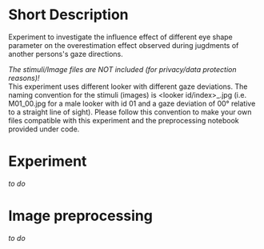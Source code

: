 # Short Description
Experiment to investigate the influence effect of different eye shape parameter on the overestimation effect observed during jugdments of another persons's gaze directions.

_The stimuli/Image files are NOT included (for privacy/data protection reasons)!_  
This experiment uses different looker with different gaze deviations. The naming convention for the stimuli (images) is <looker gender><looker id/index>_<gaze deviation>.jpg (i.e. M01_00.jpg for a male looker with id 01 and a gaze deviation of 00° relative to a straight line of sight). Please follow this convention to make your own files compatible with this experiment and the preprocessing notebook provided under code.

# Experiment
_to do_

# Image preprocessing
_to do_
